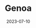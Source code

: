 ---
title: Genoa
date: 2023-07-10
description: "..."
#tags: ["emoji"]
thumbnail: /images/travel/world.jpg
draft: true
---